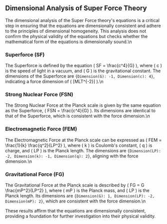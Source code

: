 ## Dimensional Analysis of Super Force Theory

The dimensional analysis of the Super Force theory's equations is a critical step in ensuring that the equations are dimensionally consistent and adhere to the principles of dimensional homogeneity. This analysis does not confirm the physical validity of the equations but checks whether the mathematical form of the equations is dimensionally sound.\n

### Superforce (SF)
The Superforce is defined by the equation \( SF = \frac{c^4}{G} \), where \( c \) is the speed of light in a vacuum, and \( G \) is the gravitational constant. The dimensions of the Superforce are `{Dimension(G): -1, Dimension(c): 4}`, indicating a force dimension of \( [MLT^{-2}] \).\n

### Strong Nuclear Force (FSN)
The Strong Nuclear Force at the Planck scale is given by the same equation as the Superforce, \( FSN = \frac{c^4}{G} \). Its dimensions are identical to that of the Superforce, which is consistent with the force dimension.\n

### Electromagnetic Force (FEM)
The Electromagnetic Force at the Planck scale can be expressed as \( FEM = \frac{1}{k} \frac{q^2}{LP^2} \), where \( k \) is Coulomb's constant, \( q \) is charge, and \( LP \) is the Planck length. The dimensions are `{Dimension(LP): -2, Dimension(k): -1, Dimension(q): 2}`, aligning with the force dimension.\n

### Gravitational Force (FG)
The Gravitational Force at the Planck scale is described by \( FG = G \frac{mP^2}{LP^2} \), where \( mP \) is the Planck mass, and \( LP \) is the Planck length. Its dimensions are `{Dimension(G): 1, Dimension(LP): -2, Dimension(mP): 2}`, which are consistent with the force dimension.\n

These results affirm that the equations are dimensionally consistent, providing a foundation for further investigation into their physical validity.
